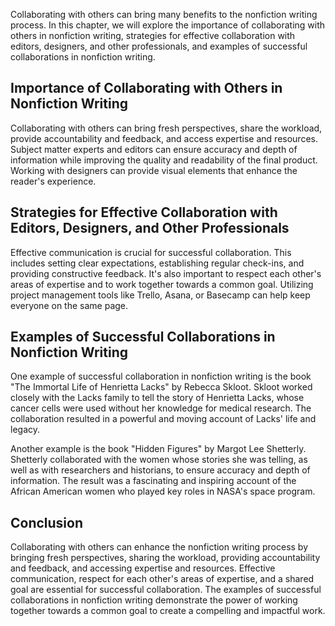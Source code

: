 
Collaborating with others can bring many benefits to the nonfiction writing process. In this chapter, we will explore the importance of collaborating with others in nonfiction writing, strategies for effective collaboration with editors, designers, and other professionals, and examples of successful collaborations in nonfiction writing.

Importance of Collaborating with Others in Nonfiction Writing
-------------------------------------------------------------

Collaborating with others can bring fresh perspectives, share the workload, provide accountability and feedback, and access expertise and resources. Subject matter experts and editors can ensure accuracy and depth of information while improving the quality and readability of the final product. Working with designers can provide visual elements that enhance the reader's experience.

Strategies for Effective Collaboration with Editors, Designers, and Other Professionals
---------------------------------------------------------------------------------------

Effective communication is crucial for successful collaboration. This includes setting clear expectations, establishing regular check-ins, and providing constructive feedback. It's also important to respect each other's areas of expertise and to work together towards a common goal. Utilizing project management tools like Trello, Asana, or Basecamp can help keep everyone on the same page.

Examples of Successful Collaborations in Nonfiction Writing
-----------------------------------------------------------

One example of successful collaboration in nonfiction writing is the book "The Immortal Life of Henrietta Lacks" by Rebecca Skloot. Skloot worked closely with the Lacks family to tell the story of Henrietta Lacks, whose cancer cells were used without her knowledge for medical research. The collaboration resulted in a powerful and moving account of Lacks' life and legacy.

Another example is the book "Hidden Figures" by Margot Lee Shetterly. Shetterly collaborated with the women whose stories she was telling, as well as with researchers and historians, to ensure accuracy and depth of information. The result was a fascinating and inspiring account of the African American women who played key roles in NASA's space program.

Conclusion
----------

Collaborating with others can enhance the nonfiction writing process by bringing fresh perspectives, sharing the workload, providing accountability and feedback, and accessing expertise and resources. Effective communication, respect for each other's areas of expertise, and a shared goal are essential for successful collaboration. The examples of successful collaborations in nonfiction writing demonstrate the power of working together towards a common goal to create a compelling and impactful work.

